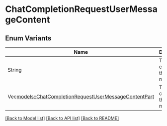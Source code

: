 # ChatCompletionRequestUserMessageContent

## Enum Variants

| Name | Description |
|---- | -----|
| String | The contents of the user message.  |
| Vec<models::ChatCompletionRequestUserMessageContentPart> | The contents of the user message.  |

[[Back to Model list]](../README.md#documentation-for-models) [[Back to API list]](../README.md#documentation-for-api-endpoints) [[Back to README]](../README.md)


